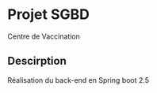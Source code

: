 # Projet SGBD
 Centre de Vaccination
 
 ## Descirption
 
 Réalisation du back-end en Spring boot 2.5
